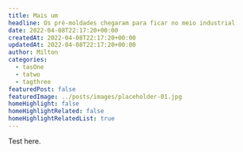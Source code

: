 ```yaml
---
title: Mais um
headline: Os pré-moldades chegaram para ficar no meio industrial
date: 2022-04-08T22:17:20+00:00
createdAt: 2022-04-08T22:17:20+00:00
updatedAt: 2022-04-08T22:17:20+00:00
author: Milton
categories:
  - tasOne
  - tatwo
  - tagthree
featuredPost: false
featuredImage: ../posts/images/placeholder-01.jpg
homeHighlight: false
homeHighlightRelated: false
homeHighlightRelatedList: true
---
```


Test here.
